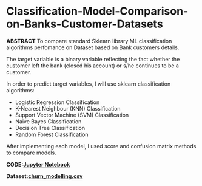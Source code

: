# Classification-Model-Comparison-on-Banks-Customer-Datasets

**ABSTRACT**
To compare standard Sklearn library ML classification algorithms perfomance on Dataset based on Bank customers details.

The target variable is a binary variable reflecting the fact whether the customer left the bank (closed his account) or s/he continues to be a customer.

In order to predict target variables, I will use sklearn classification algorithms:
* Logistic Regression Classification
* K-Nearest Neighbour (KNN) Classification
* Support Vector Machine (SVM) Classification
* Naive Bayes Classification 
* Decision Tree Classification
* Random Forest Classification

After implementing each model, I used score and confusion matrix methods to compare models.

**CODE:[Jupyter Notebook](https://github.com/harshavardhan379/Classification-Model-Comparison-on-Banks-Customer-Datasets/blob/main/classification-model-comparison-banks-customers%20(1).ipynb)**

**Dataset:[churn_modelling.csv](https://github.com/harshavardhan379/Classification-Model-Comparison-on-Banks-Customer-Datasets/blob/main/Churn_Modelling.csv)**
